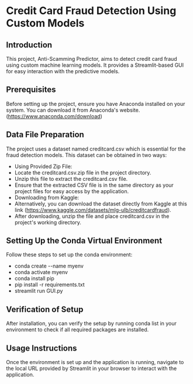 # Credit Card Fraud Detection Using Custom Models

## Introduction

This project, Anti-Scamming Predictor, aims to detect credit card fraud using custom machine learning models. It provides a Streamlit-based GUI for easy interaction with the predictive models.

## Prerequisites

Before setting up the project, ensure you have Anaconda installed on your system. You can download it from Anaconda's website. (https://www.anaconda.com/download)

## Data File Preparation

The project uses a dataset named creditcard.csv which is essential for the fraud detection models. This dataset can be obtained in two ways:

- Using Provided Zip File:
 -  Locate the creditcard.csv.zip file in the project directory.
 - Unzip this file to extract the creditcard.csv file.
 - Ensure that the extracted CSV file is in the same directory as your project files for easy access by the application.
- Downloading from Kaggle:
 - Alternatively, you can download the dataset directly from Kaggle at this link (https://www.kaggle.com/datasets/mlg-ulb/creditcardfraud).
 - After downloading, unzip the file and place creditcard.csv in the project's working directory.

## Setting Up the Conda Virtual Environment

Follow these steps to set up the conda environment:

- conda create --name myenv
- conda activate myenv
- conda install pip
- pip install -r requirements.txt
- streamlit run GUI.py

## Verification of Setup

After installation, you can verify the setup by running conda list in your environment to check if all required packages are installed.

## Usage Instructions

Once the environment is set up and the application is running, navigate to the local URL provided by Streamlit in your browser to interact with the application.
